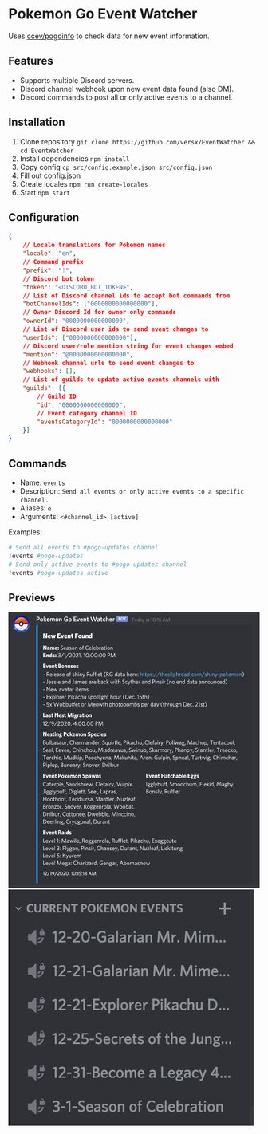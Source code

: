 # Pokemon Go Event Watcher  

Uses [ccev/pogoinfo](https://github.com/ccev/pogoinfo) to check data for new event information.  

## Features
- Supports multiple Discord servers.  
- Discord channel webhook upon new event data found (also DM).  
- Discord commands to post all or only active events to a channel.  

## Installation  
1. Clone repository `git clone https://github.com/versx/EventWatcher && cd EventWatcher`  
1. Install dependencies `npm install`  
1. Copy config `cp src/config.example.json src/config.json`  
1. Fill out config.json  
1. Create locales `npm run create-locales`  
1. Start `npm start`  

## Configuration  
```json
{
    // Locale translations for Pokemon names
    "locale": "en",
    // Command prefix
    "prefix": "!",
    // Discord bot token
    "token": "<DISCORD_BOT_TOKEN>",
    // List of Discord channel ids to accept bot commands from
    "botChannelIds": ["0000000000000000"],
    // Owner Discord Id for owner only commands
    "ownerId": "0000000000000000",
    // List of Discord user ids to send event changes to
    "userIds": ["0000000000000000"],
    // Discord user/role mention string for event changes embed
    "mention": "@0000000000000000",
    // Webhook channel urls to send event changes to
    "webhooks": [],
    // List of guilds to update active events channels with
    "guilds": [{
        // Guild ID
        "id": "0000000000000000",
        // Event category channel ID
        "eventsCategoryId": "0000000000000000"
    }]
}
```

## Commands
- Name: `events`  
- Description: `Send all events or only active events to a specific channel.`
- Aliases: `e`  
- Arguments: `<#channel_id> [active]`  

Examples:  
```sh
# Send all events to #pogo-updates channel
!events #pogo-updates
# Send only active events to #pogo-updates channel
!events #pogo-updates active
```

## Previews  
![Webhook Example](examples/webhook.png)  
![Voice Channels Example](examples/channels.png)  
